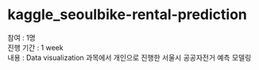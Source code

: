 # kaggle_seoulbike-rental-prediction

참여 : 1명  
진행 기간 : 1 week   
내용 : Data visualization 과목에서 개인으로 진행한 서울시 공공자전거 예측 모델링
